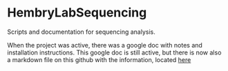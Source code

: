 # HembryLabSequencing
Scripts and documentation for sequencing analysis.

When the project was active, there was a google doc with notes and installation instructions.
This google doc is still active, but there is now also a markdown file on this github
with the information, located [here](https://github.com/JeffreyDeanBrown/HembryLabSequencing/blob/main/Sequencing%20Analysis%20v2.0.md)
